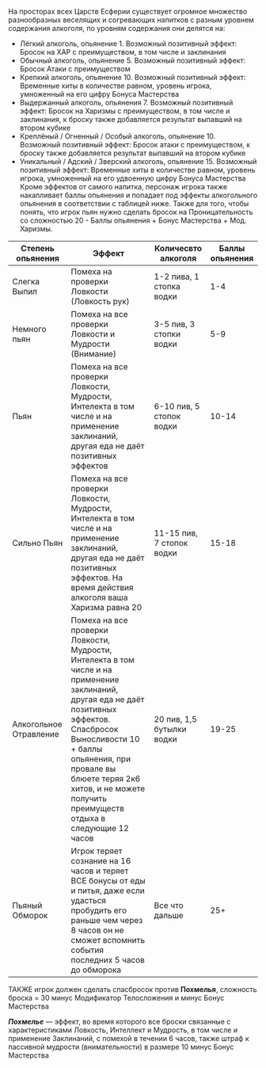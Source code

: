 На просторах всех Царств Есферии существует огромное множество разнообразных веселящих и согревающих напитков с разным уровнем содержания алкоголя, по уровням содержания они делятся на:
* Лёгкий алкоголь, опьянение 1. Возможный позитивный эффект: Бросок на ХАР с преимуществом, в том числе и заклинания
* Обычный алкоголь, опьянение 5. Возможный позитивный эффект: Бросок Атаки с преимуществом
* Крепкий алкоголь, опьянение 10. Возможный позитивный эффект: Временные хиты в количестве равном, уровень игрока, умноженный на его цифру Бонуса Мастерства
* Выдержанный алкоголь, опьянения 7. Возможный позитивный эффект: Бросок на Харизмы с преимуществом, в том числе и заклинания, к броску также добавляется результат выпавший на втором кубике
* Креплёный / Огненный / Особый алкоголь, опьянение 10. Возможный позитивный эффект: Бросок атаки с преимуществом, к броску также добавляется результат выпавший на втором кубике
* Уникальный / Адский / Зверский алкоголь, опьянение 15. Возможный позитивный эффект: Временные хиты в количестве равном, уровень игрока, умноженный на его удвоенную цифру Бонуса Мастерства
Кроме эффектов от самого напитка, персонаж игрока также накапливает баллы опьянения и попадает под эффекты алкогольного опьянения в соответствии с таблицей ниже. Также для того, чтобы понять, что игрок пьян нужно сделать бросок на Проницательность со сложностью 20 - Баллы опьянения + Бонус Мастерства + Мод. Харизмы.

| Степень опьянения      | Эффект                                                                                                                                                                                                                                                                                 | Количесвто алкоголя       | Баллы опьянения |
| ---------------------- | -------------------------------------------------------------------------------------------------------------------------------------------------------------------------------------------------------------------------------------------------------------------------------------- | ------------------------- | --------------- |
| Слегка Выпил           | Помеха на проверки Ловкости (Ловкость рук)                                                                                                                                                                                                                                             | 1-2 пива, 1 стопка водки  | 1-4             |
| Немного пьян           | Помеха на все проверки Ловкости и Мудрости (Внимание)                                                                                                                                                                                                                                  | 3-5 пив, 3 стопки водки   | 5-9             |
| Пьян                   | Помеха на все проверки Ловкости, Мудрости, Интелекта в том числе и на применение заклинаний, другая еда не даёт позитивных эффектов                                                                                                                                                    | 6-10 пив, 5 стопок водки  | 10-14           |
| Сильно Пьян            | Помеха на все проверки Ловкости, Мудрости, Интелекта в том числе и на применение заклинаний, другая еда не даёт позитивных эффектов. На время действия алкоголя ваша Харизма равна 20                                                                                                  | 11-15 пив, 7 стопок водки | 15-18           |
| Алкогольное Отравление | Помеха на все проверки Ловкости, Мудрости, Интелекта в том числе и на применение заклинаний, другая еда не даёт позитивных эффектов. Спасбросок Выносливости 10 + баллы опьянения, при провале вы блюете теряя 2к6 хитов, и не можете получить преимуществ отдыха в следующие 12 часов | 20 пив, 1,5 бутылки водки | 19-25           |
| Пьяный Обморок         | Игрок теряет сознание на 16 часов и теряет ВСЕ бонусы от еды и питья, даже если удасться пробудить его раньше чем через 8 часов он не сможет вспомнить события последних 5 часов до обморока                                                                                           | Все что дальше            | 25+             |
ТАКЖЕ игрок должен сделать спасбросок против **Похмелья**, сложность броска = 30 минус Модификатор Телосложения и минус Бонус Мастерства

**_Похмелье_** — эффект, во время которого все броски связанные с характеристиками Ловкость, Интеллект и Мудрость, в том числе и применение Заклинаний, с помехой в течении 6 часов, также штраф к пассивной мудрости (внимательности) в размере 10 минус Бонус Мастерства